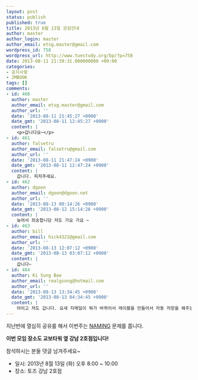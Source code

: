 ```yaml
---
layout: post
status: publish
published: true
title: 2013년 8월 13일 모임안내
author: master
author_login: master
author_email: etsg.master@gmail.com
wordpress_id: 758
wordpress_url: http://www.tuestudy.org/bp/?p=758
date: 2013-08-11 21:39:31.000000000 +09:00
categories:
- 공지사항
- JMBOOK
tags: []
comments:
- id: 460
  author: master
  author_email: etsg.master@gmail.com
  author_url: ''
  date: '2013-08-11 21:45:27 +0900'
  date_gmt: '2013-08-11 12:45:27 +0900'
  content: |
    <p>갑니다요~</p>
- id: 461
  author: falsetru
  author_email: falsetru@gmail.com
  author_url: ''
  date: '2013-08-11 21:47:24 +0900'
  date_gmt: '2013-08-11 12:47:24 +0900'
  content: |
    갑니다. 피자주세요.
- id: 462
  author: dgoon
  author_email: dgoon@dgoon.net
  author_url: ''
  date: '2013-08-13 00:14:26 +0900'
  date_gmt: '2013-08-12 15:14:26 +0900'
  content: |
    늦어서 죄송합니당 저도 가요 가요 ~
- id: 463
  author: bill
  author_email: hick4321@gmail.com
  author_url: ''
  date: '2013-08-13 12:07:12 +0900'
  date_gmt: '2013-08-13 03:07:12 +0900'
  content: |
    갑니다~
- id: 464
  author: Ki Sung Bae
  author_email: realgsong@hotmail.com
  author_url: ''
  date: '2013-08-13 13:34:45 +0900'
  date_gmt: '2013-08-13 04:34:45 +0900'
  content: |
    아이고 저도 갑니다. 요새 지메일이 뭐가 바뀌어서 레이블을 만들어서 자동 저장을 해주는데, 레이블링 된 메일들은 알림이 안오네요...
---
```

<p>지난번에 열심히 공유를 해서 이번주는 <a href="http://algospot.com/judge/problem/read/NAMING">NAMING</a> 문제를 풉니다.</p>

<p><strong>이번 모임 장소도 교보타워 옆 강남 2호점입니다!</strong></p>

<p>참석하시는 분들 댓글 남겨주세요~</p>

<ul>
<li>일시: 2013년 8월 13일 (화) 오후 8:00 ~ 10:00</li>
<li>장소: 토즈 강남 2호점</li>
</ul>
